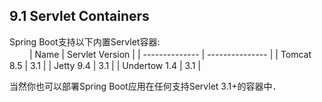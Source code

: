 ## 9.1 Servlet Containers
Spring Boot支持以下内置Servlet容器:  
　　
| Name           | Servlet Version |
| -------------- | --------------- |
| Tomcat 8.5     | 3.1             |
| Jetty 9.4      | 3.1             |
| Undertow 1.4   | 3.1             |


当然你也可以部署Spring Boot应用在任何支持Servlet 3.1+的容器中．

